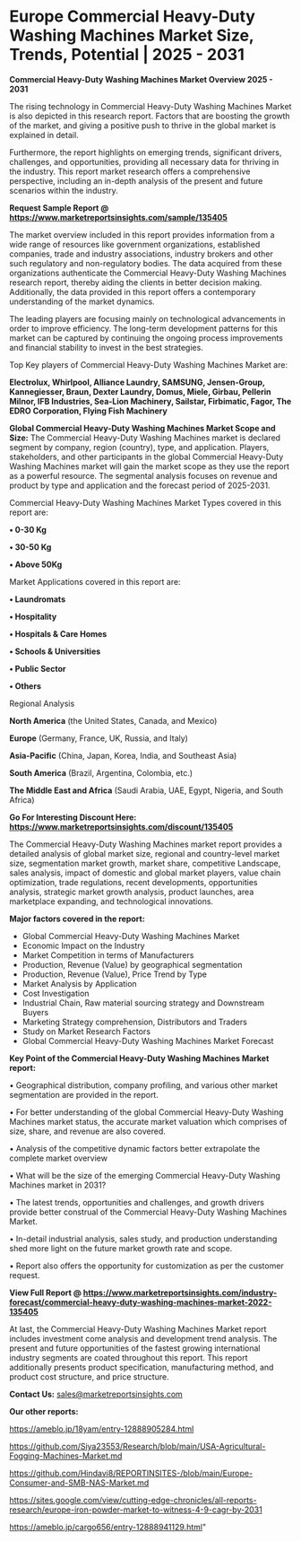 # Europe Commercial Heavy-Duty Washing Machines Market Size, Trends, Potential | 2025 - 2031

<Strong> Commercial Heavy-Duty Washing Machines Market Overview 2025 - 2031</strong>

The rising technology in Commercial Heavy-Duty Washing Machines Market is also depicted in this research report. Factors that are boosting the growth of the market, and giving a positive push to thrive in the global market is explained in detail.

Furthermore, the report highlights on emerging trends, significant drivers, challenges, and opportunities, providing all necessary data for thriving in the industry. This report market research offers a comprehensive perspective, including an in-depth analysis of the present and future scenarios within the industry.

<strong>Request Sample Report @ <a href=https://www.marketreportsinsights.com/sample/135405>https://www.marketreportsinsights.com/sample/135405</a></strong>

The market overview included in this report provides information from a wide range of resources like government organizations, established companies, trade and industry associations, industry brokers and other such regulatory and non-regulatory bodies. The data acquired from these organizations authenticate the Commercial Heavy-Duty Washing Machines research report, thereby aiding the clients in better decision making. Additionally, the data provided in this report offers a contemporary understanding of the market dynamics.

The leading players are focusing mainly on technological advancements in order to improve efficiency. The long-term development patterns for this market can be captured by continuing the ongoing process improvements and financial stability to invest in the best strategies.

Top Key players of Commercial Heavy-Duty Washing Machines Market are:

<strong>Electrolux, Whirlpool, Alliance Laundry, SAMSUNG, Jensen-Group, Kannegiesser, Braun, Dexter Laundry, Domus, Miele, Girbau, Pellerin Milnor, IFB Industries, Sea-Lion Machinery, Sailstar, Firbimatic, Fagor, The EDRO Corporation, Flying Fish Machinery</strong>

<strong><b>Global Commercial Heavy-Duty Washing Machines Market Scope and Size:</b></strong>
The Commercial Heavy-Duty Washing Machines market is declared segment by company, region (country), type, and application. Players, stakeholders, and other participants in the global Commercial Heavy-Duty Washing Machines market will gain the market scope as they use the report as a powerful resource. The segmental analysis focuses on revenue and product by type and application and the forecast period of 2025-2031.

Commercial Heavy-Duty Washing Machines Market Types covered in this report are:

<strong>• 0-30 Kg

• 30-50 Kg

• Above 50Kg</strong>

Market Applications covered in this report are:

<strong>• Laundromats

• Hospitality

• Hospitals & Care Homes

• Schools & Universities

• Public Sector

• Others</strong> 

Regional Analysis

<strong>North America</strong> (the United States, Canada, and Mexico)

<strong>Europe</strong> (Germany, France, UK, Russia, and Italy)

<strong>Asia-Pacific</strong> (China, Japan, Korea, India, and Southeast Asia)

<strong>South America</strong> (Brazil, Argentina, Colombia, etc.)

<strong>The Middle East and Africa</strong> (Saudi Arabia, UAE, Egypt, Nigeria, and South Africa)

<strong>Go For Interesting Discount Here: <a href=https://www.marketreportsinsights.com/discount/135405>https://www.marketreportsinsights.com/discount/135405</a></strong>

The Commercial Heavy-Duty Washing Machines market report provides a detailed analysis of global market size, regional and country-level market size, segmentation market growth, market share, competitive Landscape, sales analysis, impact of domestic and global market players, value chain optimization, trade regulations, recent developments, opportunities analysis, strategic market growth analysis, product launches, area marketplace expanding, and technological innovations.

<strong><b>Major factors covered in the report:</b></strong>
<ul>
  <li>Global Commercial Heavy-Duty Washing Machines Market </li>
  <li>Economic Impact on the Industry</li>
  <li>Market Competition in terms of Manufacturers</li>
  <li>Production, Revenue (Value) by geographical segmentation</li>
  <li>Production, Revenue (Value), Price Trend by Type</li>
  <li>Market Analysis by Application</li>
  <li>Cost Investigation</li>
  <li>Industrial Chain, Raw material sourcing strategy and Downstream Buyers</li>
  <li>Marketing Strategy comprehension, Distributors and Traders</li>
  <li>Study on Market Research Factors</li>
  <li>Global Commercial Heavy-Duty Washing Machines Market Forecast</li>
</ul>

<strong><b>Key Point of the Commercial Heavy-Duty Washing Machines Market report:</b></strong>

• Geographical distribution, company profiling, and various other market segmentation are provided in the report.

• For better understanding of the global Commercial Heavy-Duty Washing Machines market status, the accurate market valuation which comprises of size, share, and revenue are also covered.

• Analysis of the competitive dynamic factors better extrapolate the complete market overview

• What will be the size of the emerging Commercial Heavy-Duty Washing Machines market in 2031?

• The latest trends, opportunities and challenges, and growth drivers provide better construal of the Commercial Heavy-Duty Washing Machines Market.

• In-detail industrial analysis, sales study, and production understanding shed more light on the future market growth rate and scope.

• Report also offers the opportunity for customization as per the customer request.

<strong><b>View Full Report @ <a href=https://www.marketreportsinsights.com/industry-forecast/commercial-heavy-duty-washing-machines-market-2022-135405>https://www.marketreportsinsights.com/industry-forecast/commercial-heavy-duty-washing-machines-market-2022-135405</a></b></strong>


At last, the Commercial Heavy-Duty Washing Machines Market report includes investment come analysis and development trend analysis. The present and future opportunities of the fastest growing international industry segments are coated throughout this report. This report additionally presents product specification, manufacturing method, and product cost structure, and price structure.

<strong>Contact Us:</strong>
sales@marketreportsinsights.com

<strong>Our other reports:</strong>

<a href=https://ameblo.jp/18yam/entry-12888905284.html>https://ameblo.jp/18yam/entry-12888905284.html</a>

<a href=https://github.com/Siya23553/Research/blob/main/USA-Agricultural-Fogging-Machines-Market.md>https://github.com/Siya23553/Research/blob/main/USA-Agricultural-Fogging-Machines-Market.md</a>

<a href=https://github.com/Hindavi8/REPORTINSITES-/blob/main/Europe-Consumer-and-SMB-NAS-Market.md>https://github.com/Hindavi8/REPORTINSITES-/blob/main/Europe-Consumer-and-SMB-NAS-Market.md</a>

<a href=https://sites.google.com/view/cutting-edge-chronicles/all-reports-research/europe-iron-powder-market-to-witness-4-9-cagr-by-2031>https://sites.google.com/view/cutting-edge-chronicles/all-reports-research/europe-iron-powder-market-to-witness-4-9-cagr-by-2031</a>

<a href=https://ameblo.jp/cargo656/entry-12888941129.html>https://ameblo.jp/cargo656/entry-12888941129.html</a>"
